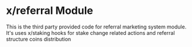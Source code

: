 # x/referral Module

This is the third party provided code for referral 
marketing system module. It's uses x/staking hooks for 
stake change related actions and referral structure coins distribution
